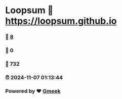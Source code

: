 # Loopsum :link: https://loopsum.github.io 
### :page_facing_up: [8](https://loopsum.github.io/tag.html) 
### :speech_balloon: 0 
### :hibiscus: 732 
### :alarm_clock: 2024-11-07 01:13:44 
### Powered by :heart: [Gmeek](https://github.com/Meekdai/Gmeek)
